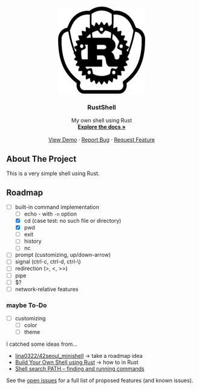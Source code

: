 <div id="top"></div>
<!--
*** Thanks for checking out the Best-README-Template. If you have a suggestion
*** that would make this better, please fork the repo and create a pull request
*** or simply open an issue with the tag "enhancement".
*** Don't forget to give the project a star!
*** Thanks again! Now go create something AMAZING! :D
-->


<!-- PROJECT LOGO -->
<br />
<div align="center">
  <a href="https://github.com/TwoPair/RustShell">
    <img src="images/rustshell_logo.png" alt="Logo" width="230" height="230">
  </a>

  <h3 align="center">RustShell</h3>

  <p align="center">
    My own shell using Rust
    <br />
    <a href="https://github.com/TwoPair/RustShell"><strong>Explore the docs »</strong></a>
    <br />
    <br />
    <a href="https://github.com/TwoPair/RustShell">View Demo</a>
    ·
    <a href="https://github.com/TwoPair/RustShell/issues">Report Bug</a>
    ·
    <a href="https://github.com/TwoPair/RustShell/issues">Request Feature</a>
  </p>
</div>


<!-- PROJECT SHIELDS -->



<!-- ABOUT THE PROJECT -->
## About The Project

<!-- screenshot will be added here -->
This is a very simple shell using Rust.


<!-- ROADMAP -->
## Roadmap

- [ ] built-in command implementation
  - [ ] echo - with `-n` option
  - [x] cd (case test: no such file or directory)
  - [x] pwd
  - [ ] exit
  - [ ] history
  - [ ] nc
- [ ] prompt (customizing, up/down-arrow)
- [ ] signal (ctrl-c, ctrl-d, ctrl-\\)
- [ ] redirection (>, <, >>)
- [ ] pipe
- [ ] $?
- [ ] network-relative features

### maybe To-Do
- [ ] customizing
  - [ ] color
  - [ ] theme

I catched some ideas from...
- [lina0322/42seoul_minishell](https://github.com/lina0322/42seoul_minishell) -> take a roadmap idea
- [Build Your Own Shell using Rust](https://www.joshmcguigan.com/blog/build-your-own-shell-rust/) -> how to in Rust
- [Shell search PATH – finding and running commands](http://teaching.idallen.com/cst8207/13w/notes/400_search_path.html)

See the [open issues](https://github.com/othneildrew/Best-README-Template/issues) for a full list of proposed features (and known issues).
